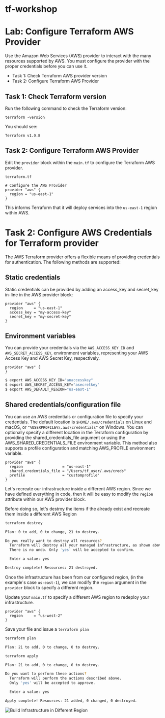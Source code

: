 # tf-workshop

# Lab: Configure Terraform AWS Provider

Use the Amazon Web Services (AWS) provider to interact with the many resources supported by AWS. You must configure the provider with the proper credentials before you can use it.

- Task 1: Check Terraform AWS provider version
- Task 2: Configure Terraform AWS Provider

## Task 1: Check Terraform version

Run the following command to check the Terraform version:

```shell
terraform -version
```

You should see:

```text
Terraform v1.0.8
```

## Task 2: Configure Terraform AWS Provider

Edit the `provider` block within the `main.tf` to configure the Terraform AWS provider.

`terraform.tf`

```hcl
# Configure the AWS Provider
provider "aws" {
  region = "us-east-1"
}
```

This informs Terraform that it will deploy services into the `us-east-1` region within AWS.

# Task 2: Configure AWS Credentials for Terraform provider

The AWS Terraform provider offers a flexible means of providing credentials for authentication. The following methods are supported:

## Static credentials

Static credentials can be provided by adding an access_key and secret_key in-line in the AWS provider block:

```hcl
provider "aws" {
  region     = "us-east-1"
  access_key = "my-access-key"
  secret_key = "my-secret-key"
}
```

## Environment variables

You can provide your credentials via the `AWS_ACCESS_KEY_ID` and `AWS_SECRET_ACCESS_KEY`, environment variables, representing your AWS Access Key and AWS Secret Key, respectively.

```hcl
provider "aws" {
}
```

```bash
$ export AWS_ACCESS_KEY_ID="anaccesskey"
$ export AWS_SECRET_ACCESS_KEY="asecretkey"
$ export AWS_DEFAULT_REGION="us-east-1"
```

## Shared credentials/configuration file

You can use an AWS credentials or configuration file to specify your credentials. The default location is `$HOME/.aws/credentials` on Linux and macOS, or `"%USERPROFILE%\.aws\credentials"` on Windows. You can optionally specify a different location in the Terraform configuration by providing the shared_credentials_file argument or using the AWS_SHARED_CREDENTIALS_FILE environment variable. This method also supports a profile configuration and matching AWS_PROFILE environment variable.

```hcl
provider "aws" {
  region                  = "us-east-1"
  shared_credentials_file = "/Users/tf_user/.aws/creds"
  profile                 = "customprofile"
}
```

Let's recreate our infrastructure inside a different AWS region. Since we have defined everything in code, then it will be easy to modify the `region` attribute within our AWS provider block.

Before doing so, let's destroy the items if the already exist and recreate them inside a different AWS Region

```bash
terraform destroy
```

```bash
Plan: 0 to add, 0 to change, 21 to destroy.

Do you really want to destroy all resources?
  Terraform will destroy all your managed infrastructure, as shown above.
  There is no undo. Only 'yes' will be accepted to confirm.

  Enter a value: yes
```

```bash
Destroy complete! Resources: 21 destroyed.
```

Once the infrastructure has been from our configured region, (in the example's case `us-east-1`), we can modify the `region` argument in the `provider` block to specify a different region.

Update your `main.tf` to specify a different AWS region to redeploy your infrastructure.

```hcl
provider "aws" {
  region     = "us-west-2"
}
```

Save your file and issue a `terraform plan`

```bash
terraform plan
```

```bash
Plan: 21 to add, 0 to change, 0 to destroy.
```

```bash
terraform apply
```

```bash
Plan: 21 to add, 0 to change, 0 to destroy.

Do you want to perform these actions?
  Terraform will perform the actions described above.
  Only 'yes' will be accepted to approve.

  Enter a value: yes
```

```bash
Apply complete! Resources: 21 added, 0 changed, 0 destroyed.
```

![Build Infrastructure in Different Region](./img/web_server_us_west_2.png)
